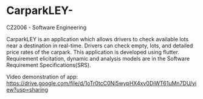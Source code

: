 # CarparkLEY-

CZ2006 -  Software Engineering

CarparkLEY is an application which allows drivers to check available lots near a destination in real-time.
Drivers can check empty, lots, and detailed price rates of the carpark. This application is developed using flutter. Requirement elicitation, dynamic and analysis models
are in the Software Requirement Specifications(SRS).

Video demonstration of app: https://drive.google.com/file/d/1oTr0tcC0Ni5wypHX4xv0DiWT61uMn7DU/view?usp=sharing
